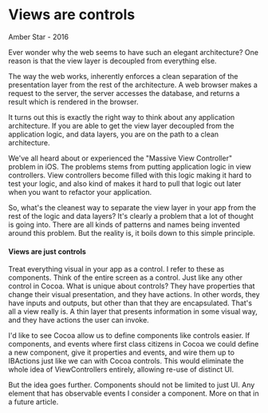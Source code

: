 # Views are controls
Amber Star - 2016

Ever wonder why the web seems to have such an elegant architecture? One reason is that the view layer is decoupled from everything else.

The way the web works, inherently enforces a clean separation of the presentation layer from the rest of the architecture. A web browser makes a request to the server, the server accesses the database, and returns a result which is rendered in the browser. 

It turns out this is exactly the right way to think about any application architecture. If you are able to get the view layer decoupled from the application logic, and data layers, you are on the path to a clean architecture.

We've all heard about or experienced the "Massive View Controller" problem in iOS. The problems stems from putting application logic in view controllers. View controllers become filled with this logic making it hard to test your logic, and also kind of makes it hard to pull that logic out later when you want to refactor your application.

So, what's the cleanest way to separate the view layer in your app from the rest of the logic and data layers? It's clearly a problem that a lot of thought is going into. There are all kinds of patterns and names being invented around this problem. But the reality is, it boils down to this simple principle. 

#### Views are just controls
Treat everything visual in your app as a control. I refer to these as components. Think of the entire screen as a control. Just like any other control in Cocoa. What is unique about controls? They have properties that change their visual presentation, and they have actions. In other words, they have inputs and outputs, but other than that they are encapsulated. That's all a view really is. A thin layer that presents information in some visual way, and they have actions the user can invoke.

I'd like to see Cocoa allow us to define components like controls easier. If components, and events where first class citizens in Cocoa we could define a new component, give it properties and events, and wire them up to IBActions just like we can with Cocoa controls. This would eliminate the whole idea of ViewControllers entirely, allowing re-use of distinct UI.

But the idea goes further. Components should not be limited to just UI. Any element that has observable events I consider a component. More on that in a future article.
